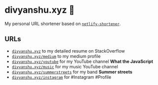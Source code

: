 # divyanshu.xyz :guitar:

My personal URL shortener based on [`netlify-shortener`](https://github.com/kentcdodds/netlify-shortener).

## URLs

- [`divyanshu.xyz`](https://stackoverflow.com/users/story/4952669) to my detailed resume on StackOverflow
- [`divyanshu.xyz/medium`](https://medium.com/@divyanshu013) to my medium profile
- [`divyanshu.xyz/youtube`](https://divyanshu.xyz/youtube) for my YouTube channel **What the JavaScript**
- [`divyanshu.xyz/music`](https://divyanshu.xyz/music) for my music YouTube channel
- [`divyanshu.xyz/summerstreets`](https://divyanshu.xyz/summerstreets) for my band **Summer streets**
- [`divyanshu.xyz/instagram`](https://divyanshu.xyz/instagrams) for #Instagram #Profile
